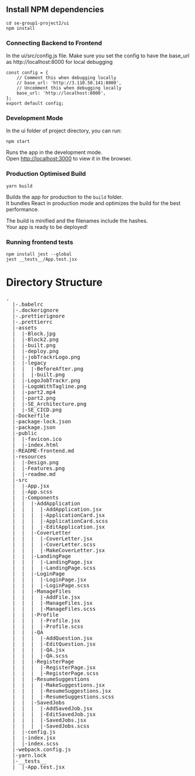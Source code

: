 ## Install NPM dependencies

```
cd se-group1-project2/ui
npm install
```
### Connecting Backend to Frontend

In the ui/src/config.js file. Make sure you set the config to have the base_url as
http://localhost:8000 for local debugging

```
const config = {
	// Comment this when debugging locally
	// base_url: 'http://3.110.50.141:8000',
	// Uncomment this when debugging locally
	base_url: 'http://localhost:8000',
};
export default config;
```

### Development Mode

In the ui folder of project directory, you can run:

```
npm start
```

Runs the app in the development mode.\
Open [http://localhost:3000](http://localhost:3000) to view it in the browser.

### Production Optimised Build

```
yarn build
```

Builds the app for production to the `build` folder.\
It bundles React in production mode and optimizes the build for the best performance.

The build is minified and the filenames include the hashes.\
Your app is ready to be deployed!

### Running frontend tests
```
npm install jest --global
jest __tests__/App.test.jsx
```

# Directory Structure

<pre>
.
  |-.babelrc
  |-.dockerignore
  |-.prettierignore
  |-.prettierrc
  |-assets
  |  |-Block.jpg
  |  |-Block2.png
  |  |-built.png
  |  |-deploy.png
  |  |-jobTrackrLogo.png
  |  |-legacy
  |  |  |-BeforeAfter.png
  |  |  |-built.png
  |  |-LogoJobTrackr.png
  |  |-LogoWithTagline.png
  |  |-part2.mp4
  |  |-part2.png
  |  |-SE_Architecture.png
  |  |-SE_CICD.png
  |-Dockerfile
  |-package-lock.json
  |-package.json
  |-public
  |  |-favicon.ico
  |  |-index.html
  |-README-frontend.md
  |-resources
  |  |-Design.png
  |  |-Features.png
  |  |-readme.md
  |-src
  |  |-App.jsx
  |  |-App.scss
  |  |-Components
  |  |  |-AddApplication
  |  |  |  |-AddApplication.jsx
  |  |  |  |-ApplicationCard.jsx
  |  |  |  |-ApplicationCard.scss
  |  |  |  |-EditApplication.jsx
  |  |  |-CoverLetter
  |  |  |  |-CoverLetter.jsx
  |  |  |  |-CoverLetter.scss
  |  |  |  |-MakeCoverLetter.jsx
  |  |  |-LandingPage
  |  |  |  |-LandingPage.jsx
  |  |  |  |-LandingPage.scss
  |  |  |-LoginPage
  |  |  |  |-LoginPage.jsx
  |  |  |  |-LoginPage.scss
  |  |  |-ManageFiles
  |  |  |  |-AddFile.jsx
  |  |  |  |-ManageFiles.jsx
  |  |  |  |-ManageFiles.scss
  |  |  |-Profile
  |  |  |  |-Profile.jsx
  |  |  |  |-Profile.scss
  |  |  |-QA
  |  |  |  |-AddQuestion.jsx
  |  |  |  |-EditQuestion.jsx
  |  |  |  |-QA.jsx
  |  |  |  |-QA.scss
  |  |  |-RegisterPage
  |  |  |  |-RegisterPage.jsx
  |  |  |  |-RegisterPage.scss
  |  |  |-ResumeSuggestions
  |  |  |  |-MakeSuggestions.jsx
  |  |  |  |-ResumeSuggestions.jsx
  |  |  |  |-ResumeSuggestions.scss
  |  |  |-SavedJobs
  |  |  |  |-AddSavedJob.jsx
  |  |  |  |-EditSavedJob.jsx
  |  |  |  |-SavedJobs.jsx
  |  |  |  |-SavedJobs.scss
  |  |-config.js
  |  |-index.jsx
  |  |-index.scss
  |-webpack.config.js
  |-yarn.lock
  |-__tests__
  |  |-App.test.jsx
</pre>